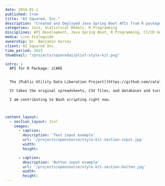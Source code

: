 ```yaml
---
date: 2016-01-1
published: true
title: "AI Squared, Inc."
description: "Created and Deployed Java Spring Boot APIs from R package functions"
categories: Java, Statistical Models, R Programming
disciplines: API Development, Java Spring Boot, R Programming, CI/CD deployment
media: Live Styleguide
ownership: Dr. Benjamin Harvey
client: AI Squared Inc.
time_period: 2023
thumbnail: "/projects/squaredai/plist-style-kit.png"

intro: |
  API for R Package: iCARE

  
  The [Public Utility Data Liberation Project](https://github.com/catalyst-cooperative/pudl) provides analysis-ready energy system data to climate advocates, researchers, policymakers, and journalists.

  It takes the original spreadsheets, CSV files, and databases and turns them into a unified resource. This enables users to spend more time on novel analysis and less time on data preparation. 

  I am contributing to Bash scripting right now.



content_layout:
  - section_layout: 2col
    images:
      - caption:
        description: 'Text input example'
        url: '/projects/opensource/style-kit-section-input.jpg'
        width:
        height:

      - caption:
        description: 'Button input example'
        url: '/projects/opensource/style-kit-section-button.jpg'
        width:
        height:
---
```

